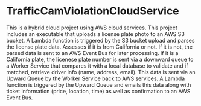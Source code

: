 # TrafficCamViolationCloudService

This is a hybrid cloud project using AWS cloud services. This project includes an executable that uploads a license plate photo to an AWS S3 bucket. 
A Lambda function is triggered by the S3 bucket upload and parses the license plate data. Assesses if it is from California or not. If it is not, 
the parsed data is sent to an AWS Event Bus for later processing. If it is a California plate, the licenese plate number is sent via a downward queue to a 
Worker Service that compares it with a local database to validate and if matched, retrieve driver info (name, address, email).
This data is sent via an Upward Queue by the Worker Service back to AWS services. A Lambda function is triggered by the Upward Queue and emails this data 
along with ticket information (price, location, time) as well as confirmation to an AWS Event Bus.
